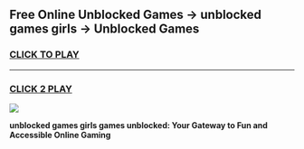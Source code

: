 
## Free Online Unblocked Games → unblocked games girls → Unblocked Games
<h3>
<a href="https://premium.freeplayer.one?title=unblocked_games_girls&ref=21F">CLICK TO PLAY</a></h3>
<hr>

<h3>
<a href="https://premium.freeplayer.one?title=unblocked_games_girls&ref=21F">CLICK 2 PLAY</a>
  
</h3>

<a href="https://premium.freeplayer.one?title=unblocked_games_girls&ref=21F/"><img src="https://clearcache.store/games.png"></a>


**unblocked games girls games unblocked: Your Gateway to Fun and Accessible Online Gaming**
